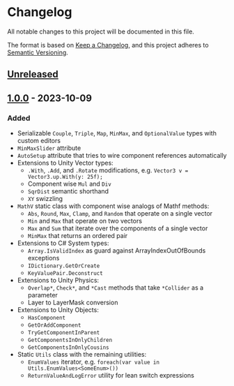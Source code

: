 # Changelog

All notable changes to this project will be documented in this file.

The format is based on [Keep a Changelog](https://keepachangelog.com/en/1.1.0/),
and this project adheres to [Semantic Versioning](https://semver.org/spec/v2.0.0.html).

## [Unreleased]

## [1.0.0] - 2023-10-09

### Added

- Serializable `Couple`, `Triple`, `Map`, `MinMax`, and `OptionalValue` types with custom editors
- `MinMaxSlider` attribute
- `AutoSetup` attribute that tries to wire component references automatically
- Extensions to Unity Vector types:
  - `.With`, `.Add`, and `.Rotate` modifications, e.g. `Vector3 v = Vector3.up.With(y: 25f);`
  - Component wise `Mul` and `Div`
  - `SqrDist` semantic shorthand
  - `XY` swizzling
- `MathV` static class with component wise analogs of Mathf methods:
  - `Abs`, `Round`, `Max`, `Clamp`, and `Random` that operate on a single vector
  - `Min` and `Max` that operate on two vectors
  - `Max` and `Sum` that iterate over the components of a single vector
  - `MinMax` that returns an ordered pair
- Extensions to C# System types:
  - `Array.IsValidIndex` as guard against ArrayIndexOutOfBounds exceptions
  - `IDictionary.GetOrCreate`
  - `KeyValuePair.Deconstruct`
- Extensions to Unity Physics:
  - `Overlap*`, `Check*`, and `*Cast` methods that take `*Collider` as a parameter
  - Layer to LayerMask conversion
- Extensions to Unity Objects:
  - `HasComponent`
  - `GetOrAddComponent`
  - `TryGetComponentInParent`
  - `GetComponentsInOnlyChildren`
  - `GetComponentsInOnlyCousins`
- Static `Utils` class with the remaining utilities:
  - `EnumValues` iterator, e.g. `foreach(var value in Utils.EnumValues<SomeEnum>())`
  - `ReturnValueAndLogError` utility for lean switch expressions

[unreleased]: https://github.com/detzt/unity-utilities/v1.1.1...HEAD
[1.0.1]: https://github.com/detzt/unity-utilities/v1.0.0...v1.0.1
[1.0.0]: https://github.com/detzt/unity-utilities/tag/v1.0.0
